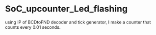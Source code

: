 # SoC_upcounter_Led_flashing
using IP of BCDtoFND decoder and tick generator, I make a counter that counts every 0.01 seconds.
